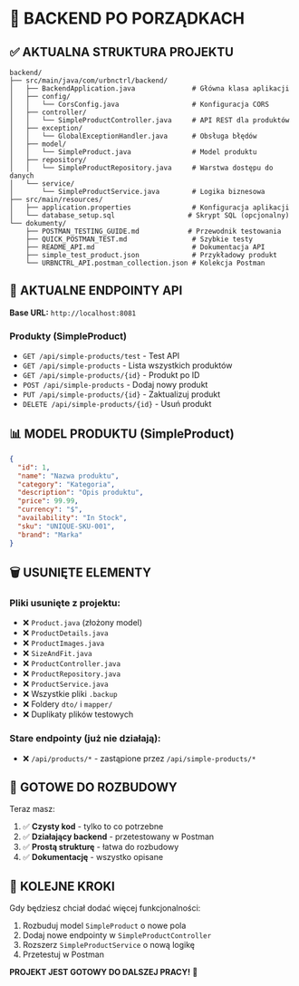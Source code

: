 # 🧹 BACKEND PO PORZĄDKACH

## ✅ AKTUALNA STRUKTURA PROJEKTU

```
backend/
├── src/main/java/com/urbnctrl/backend/
│   ├── BackendApplication.java              # Główna klasa aplikacji
│   ├── config/
│   │   └── CorsConfig.java                  # Konfiguracja CORS
│   ├── controller/
│   │   └── SimpleProductController.java     # API REST dla produktów
│   ├── exception/
│   │   └── GlobalExceptionHandler.java      # Obsługa błędów
│   ├── model/
│   │   └── SimpleProduct.java               # Model produktu
│   ├── repository/
│   │   └── SimpleProductRepository.java     # Warstwa dostępu do danych
│   └── service/
│       └── SimpleProductService.java        # Logika biznesowa
├── src/main/resources/
│   ├── application.properties               # Konfiguracja aplikacji
│   └── database_setup.sql                  # Skrypt SQL (opcjonalny)
└── dokumenty/
    ├── POSTMAN_TESTING_GUIDE.md            # Przewodnik testowania
    ├── QUICK_POSTMAN_TEST.md                # Szybkie testy
    ├── README_API.md                        # Dokumentacja API
    ├── simple_test_product.json             # Przykładowy produkt
    └── URBNCTRL_API.postman_collection.json # Kolekcja Postman
```

## 🚀 AKTUALNE ENDPOINTY API

**Base URL:** `http://localhost:8081`

### Produkty (SimpleProduct)

- `GET /api/simple-products/test` - Test API
- `GET /api/simple-products` - Lista wszystkich produktów
- `GET /api/simple-products/{id}` - Produkt po ID
- `POST /api/simple-products` - Dodaj nowy produkt
- `PUT /api/simple-products/{id}` - Zaktualizuj produkt
- `DELETE /api/simple-products/{id}` - Usuń produkt

## 📊 MODEL PRODUKTU (SimpleProduct)

```json
{
  "id": 1,
  "name": "Nazwa produktu",
  "category": "Kategoria",
  "description": "Opis produktu",
  "price": 99.99,
  "currency": "$",
  "availability": "In Stock",
  "sku": "UNIQUE-SKU-001",
  "brand": "Marka"
}
```

## 🗑️ USUNIĘTE ELEMENTY

### Pliki usunięte z projektu:

- ❌ `Product.java` (złożony model)
- ❌ `ProductDetails.java`
- ❌ `ProductImages.java`
- ❌ `SizeAndFit.java`
- ❌ `ProductController.java`
- ❌ `ProductRepository.java`
- ❌ `ProductService.java`
- ❌ Wszystkie pliki `.backup`
- ❌ Foldery `dto/` i `mapper/`
- ❌ Duplikaty plików testowych

### Stare endpointy (już nie działają):

- ❌ `/api/products/*` - zastąpione przez `/api/simple-products/*`

## 🎯 GOTOWE DO ROZBUDOWY

Teraz masz:

1. ✅ **Czysty kod** - tylko to co potrzebne
2. ✅ **Działający backend** - przetestowany w Postman
3. ✅ **Prostą strukturę** - łatwa do rozbudowy
4. ✅ **Dokumentację** - wszystko opisane

## 🔄 KOLEJNE KROKI

Gdy będziesz chciał dodać więcej funkcjonalności:

1. Rozbuduj model `SimpleProduct` o nowe pola
2. Dodaj nowe endpointy w `SimpleProductController`
3. Rozszerz `SimpleProductService` o nową logikę
4. Przetestuj w Postman

**PROJEKT JEST GOTOWY DO DALSZEJ PRACY!** 🚀
